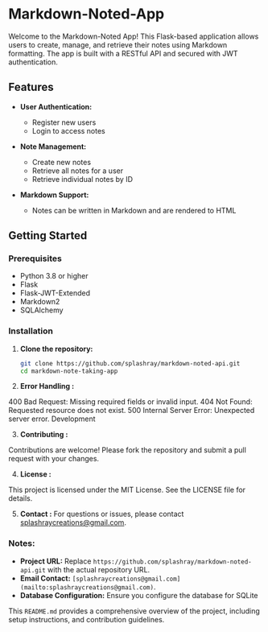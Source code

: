# Markdown-Noted-App

Welcome to the Markdown-Noted App! This Flask-based application allows users to create, manage, and retrieve their notes using Markdown formatting. The app is built with a RESTful API and secured with JWT authentication.

## Features

- **User Authentication:**

  - Register new users
  - Login to access notes

- **Note Management:**

  - Create new notes
  - Retrieve all notes for a user
  - Retrieve individual notes by ID

- **Markdown Support:**
  - Notes can be written in Markdown and are rendered to HTML

## Getting Started

### Prerequisites

- Python 3.8 or higher
- Flask
- Flask-JWT-Extended
- Markdown2
- SQLAlchemy

### Installation

1. **Clone the repository:**

   ```bash
   git clone https://github.com/splashray/markdown-noted-api.git
   cd markdown-note-taking-app
   ```

2. **Error Handling :**

400 Bad Request: Missing required fields or invalid input.
404 Not Found: Requested resource does not exist.
500 Internal Server Error: Unexpected server error.
Development

3. **Contributing :**

Contributions are welcome! Please fork the repository and submit a pull request with your changes.

4. **License :**

This project is licensed under the MIT License. See the LICENSE file for details.

5. **Contact :**
   For questions or issues, please contact splashraycreations@gmail.com.

### Notes:

- **Project URL:** Replace `https://github.com/splashray/markdown-noted-api.git` with the actual repository URL.
- **Email Contact:** `[splashraycreations@gmail.com](mailto:splashraycreations@gmail.com)`.
- **Database Configuration:** Ensure you configure the database for SQLite

This `README.md` provides a comprehensive overview of the project, including setup instructions, and contribution guidelines.
